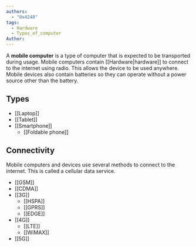 ```yaml
---
authors:
  - "0x4248"
tags:
  - Hardware
  - Types_of_computer
Author:
---
```

A **mobile computer** is a type of computer that is expected to be transported during usage. Mobile computers contain [[Hardware|hardware]] to connect to the internet using radio. This allows the device to be used anywhere. Mobile devices also contain batteries so they can operate without a power source other than the battery.
## Types
- [[Laptop]]
- [[Tablet]]
- [[Smartphone]]
	- [[Foldable phone]]

## Connectivity
Mobile computers and devices use several methods to connect to the internet. This is called a cellular data service.
- [[GSM]]
- [[CDMA]]
- [[3G]]
	- [[HSPA]]
	- [[GPRS]]
	- [[EDGE]]
- [[4G]]
	- [[LTE]]
	- [[WiMAX]]
- [[5G]]
